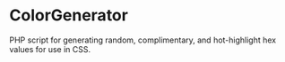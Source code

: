 # ColorGenerator
PHP script for generating random, complimentary, and hot-highlight hex values for use in CSS.
